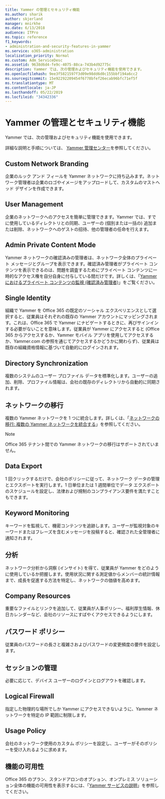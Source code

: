 ```yaml
---
title: Yammer の管理とセキュリティ機能
ms.author: sharik
author: skjerland
manager: mnirkhe
ms.date: 6/13/2018
audience: ITPro
ms.topic: reference
f1_keywords:
- administration-and-security-features-in-yammer
ms.service: o365-administration
localization_priority: Normal
ms.custom: Adm_ServiceDesc
ms.assetid: 9638d6d4-fe9c-4075-88ca-743b4d92775c
description: Yammer では、次の管理およびセキュリティ機能を使用できます。
ms.openlocfilehash: 9ee3f5821597f3d09e98dd6d0c155bbf194a6cc2
ms.sourcegitcommit: 15e92292209454f6778bfef26ecab96bfc71ef5f
ms.translationtype: MT
ms.contentlocale: ja-JP
ms.lasthandoff: 05/22/2019
ms.locfileid: "34342336"
---
```

# <a name="administration-and-security-features-in-yammer"></a>Yammer の管理とセキュリティ機能

Yammer では、次の管理およびセキュリティ機能を使用できます。
  
詳細な説明と手順については、 [Yammer 管理センター](https://go.microsoft.com/fwlink/?LinkId=869688)を参照してください。
  
## <a name="custom-network-branding"></a>Custom Network Branding
<a name="bkmk_CustomNetworkBranding"> </a>

企業のルック アンド フィールを Yammer ネットワークに持ち込みます。ネットワーク管理者は企業のロゴやイメージをアップロードして、カスタムのマストヘッド デザインを作成できます。
  
## <a name="user-management"></a>User Management
<a name="bkmk_UserManagement"> </a>

企業のネットワークへのアクセスを簡単に管理できます。Yammer では、すでに使用しているディレクトリとの同期、ユーザーの (個別または一括の) 追加または削除、ネットワークへのゲストの招待、他の管理者の任命を行えます。
  
## <a name="admin-private-content-mode"></a>Admin Private Content Mode
<a name="bkmk_AdminPrivate"> </a>

Yammer ネットワークの確認済みの管理者は、ネットワーク全体のプライベート メッセージとグループを表示できます。確認済み管理者がプライベート コンテンツを表示できるのは、問題を調査するためにプライベート コンテンツに一時的なアクセス権を自分自身に付与している間だけです。詳しくは、「[Yammer におけるプライベート コンテンツの監視 (確認済み管理者)](https://go.microsoft.com/fwlink/?LinkId=627479)」をご覧ください。
  
## <a name="single-identity"></a>Single Identity
<a name="bkmk_o365_user_mapping"> </a>

組織で Yammer を Office 365 の既定のソーシャル エクスペリエンスとして選択すると、従業員はそれぞれの既存の Yammer アカウントにマッピングされます。これは、Office 365 で Yammer にナビゲートするときに、再びサインインする必要がないことを意味します。従業員が Yammer にアクセスすると (Office 365 からアクセスするか、Yammer モバイル アプリを使用してアクセスするか、Yammer.com の参照を通じてアクセスするかどうかに関わらず)、従業員は既存の組織資格情報に基づいて自動的にログインされます。
  
## <a name="directory-synchronization"></a>Directory Synchronization
<a name="bkmk_DirectorySynchronization"> </a>

複数のシステムのユーザー プロファイル データを標準化します。ユーザーの追加、削除、プロファイル情報は、会社の既存のディレクトリから自動的に同期されます。
  
## <a name="network-migration"></a>ネットワークの移行
<a name="bkmk_NetworkMigration"> </a>

複数の Yammer ネットワークを 1 つに統合します。詳しくは、「[ネットワークの移行: 複数の Yammer ネットワークを統合する](https://go.microsoft.com/fwlink/?LinkID=617488)」を参照してください。
  
> [!NOTE]
> Office 365 テナント間での Yammer ネットワークの移行はサポートされていません。 
  
## <a name="data-export"></a>Data Export
<a name="bkmk_DataExport"> </a>

1 回クリックするだけで、会社のポリシーに従って、ネットワーク データの管理とエクスポートを実行します。1 日単位または 1 週間単位でデータ エクスポートのスケジュールを設定し、法律および規制のコンプライアンス要件を満たすこともできます。
  
## <a name="keyword-monitoring"></a>Keyword Monitoring
<a name="bkmk_KeywordMonitoring"> </a>

キーワードを監視して、機密コンテンツを追跡します。ユーザーが監視対象のキーワードまたはフレーズを含むメッセージを投稿すると、確認された全管理者に通知されます。
  
## <a name="analytics"></a>分析
<a name="bkmk_Analytics"> </a>

ネットワーク分析から洞察 (インサイト) を得て、従業員が Yammer をどのように使用しているか把握します。使用状況に関する測定値からメンバーの統計情報まで、成長を促進する方法を特定し、ネットワークの価値を高めます。
  
## <a name="company-resources"></a>Company Resources
<a name="bkmk_CompanyResources"> </a>

重要なファイルとリンクを追加して、従業員が人事ポリシー、福利厚生情報、休日カレンダーなど、会社のリソースにすばやくアクセスできるようにします。
  
## <a name="password-policies"></a>パスワード ポリシー
<a name="bkmk_PasswordPolicies"> </a>

従業員のパスワードの長さと複雑さおよびパスワードの変更頻度の要件を設定します。
  
## <a name="session-management"></a>セッションの管理
<a name="bkmk_SessionManagement"> </a>

必要に応じて、デバイス ユーザーのログインとログアウトを確認します。
  
## <a name="logical-firewall"></a>Logical Firewall
<a name="bkmk_LogicalFirewall"> </a>

指定した物理的な場所でしか Yammer にアクセスできないように、Yammer ネットワークを特定の IP 範囲に制限します。
  
## <a name="usage-policy"></a>Usage Policy
<a name="bkmk_UsagePolicy"> </a>

会社のネットワーク使用のカスタム ポリシーを設定し、ユーザーがそのポリシーを受け入れるように求めます。
  
## <a name="feature-availability"></a>機能の可用性
<a name="bkmk_UsagePolicy"> </a>

Office 365 のプラン、スタンドアロンのオプション、オンプレミス ソリューション全体の機能の可用性を表示するには、「[Yammer サービスの説明](yammer-service-description.md)」を参照してください。
  

